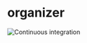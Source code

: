 # organizer
![Continuous integration](https://github.com/victormanueltn/organizer/actions/workflows/main.yml/badge.svg)
